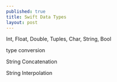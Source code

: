 ```yaml
---
published: true
title: Swift Data Types
layout: post
---
```

Int, Float, Double, Tuples, Char, String, Bool

type conversion

String Concatenation

String Interpolation 

